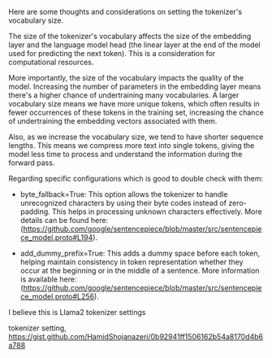 Here are some thoughts and considerations on setting the tokenizer's vocabulary size.

The size of the tokenizer's vocabulary affects the size of the embedding layer and the language model head (the linear layer at the end of the model used for predicting the next token). This is a consideration for computational resources.

More importantly, the size of the vocabulary impacts the quality of the model. Increasing the number of parameters in the embedding layer means there's a higher chance of undertraining many vocabularies. A larger vocabulary size means we have more unique tokens, which often results in fewer occurrences of these tokens in the training set, increasing the chance of undertraining the embedding vectors associated with them.

Also, as we increase the vocabulary size, we tend to have shorter sequence lengths. This means we compress more text into single tokens, giving the model less time to process and understand the information during the forward pass.

Regarding specific configurations which is good to double check with them:

- byte_fallback=True: This option allows the tokenizer to handle unrecognized characters by using their byte codes instead of zero-padding. This helps in processing unknown characters effectively. More details can be found here: (https://github.com/google/sentencepiece/blob/master/src/sentencepiece_model.proto#L194).

- add_dummy_prefix=True: This adds a dummy space before each token, helping maintain consistency in token representation whether they occur at the beginning or in the middle of a sentence. More information is available here: (https://github.com/google/sentencepiece/blob/master/src/sentencepiece_model.proto#L256).


I believe this is Llama2 tokenizer settings 

tokenizer setting, https://gist.github.com/HamidShojanazeri/0b92941ff1506162b54a8170d4b6a788
